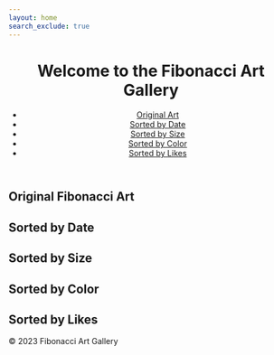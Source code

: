 ```yaml
---
layout: home
search_exclude: true
---
```

<html lang="en">

<head>
    <meta charset="UTF-8">
    <meta name="viewport" content="width=device-width, initial-scale=1.0">
    <title>Fibonacci Art Gallery</title>
    <link rel="stylesheet" href="styles.css">
    <script src="sort.js" defer></script>
</head>

<body>
    <header>
        <h1>Welcome to the Fibonacci Art Gallery</h1>
        <nav>
            <ul>
                <li><a href="#original">Original Art</a></li>
                <li><a href="#sorted-by-date">Sorted by Date</a></li>
                <li><a href="#sorted-by-size">Sorted by Size</a></li>
                <li><a href="#sorted-by-color">Sorted by Color</a></li>
                <li><a href="#sorted-by-likes">Sorted by Likes</a></li>
            </ul>
        </nav>
    </header>
    <main>
        <section id="original">
            <h2>Original Fibonacci Art</h2>
            <div class="art-gallery">
                <!-- Art pieces generated through Java backend -->
                <!-- Display original art here -->
            </div>
        </section>
        <section id="sorted-by-date">
            <h2>Sorted by Date</h2>
            <div class="art-gallery">
                <!-- Art pieces sorted by date -->
                <!-- Display sorted art here -->
            </div>
        </section>
        <section id="sorted-by-size">
            <h2>Sorted by Size</h2>
            <div class="art-gallery">
                <!-- Art pieces sorted by size -->
                <!-- Display sorted art here -->
            </div>
        </section>
        <section id="sorted-by-color">
            <h2>Sorted by Color</h2>
            <div class="art-gallery">
                <!-- Art pieces sorted by color -->
                <!-- Display sorted art here -->
            </div>
        </section>
        <section id="sorted-by-likes">
            <h2>Sorted by Likes</h2>
            <div class="art-gallery" id="likesGallery">
                <!-- Art pieces sorted by likes -->
                <!-- Display sorted art here -->
            </div>
        </section>
    </main>
    <footer>
        <p>&copy; 2023 Fibonacci Art Gallery</p>
    </footer>
</body>

</html>